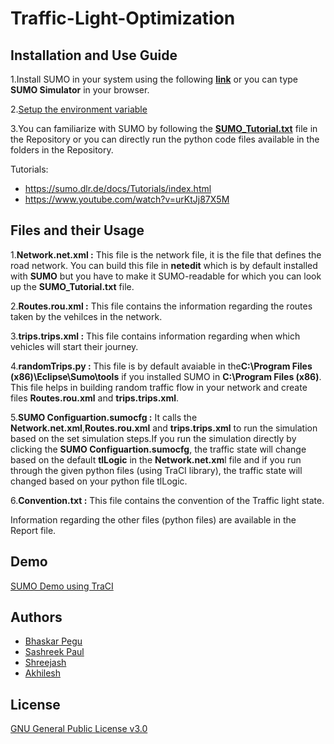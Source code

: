 # Traffic-Light-Optimization

## Installation and Use Guide



1.Install SUMO in your system using the following [**link**](https://sumo.dlr.de/docs/Downloads.php) or you can type **SUMO Simulator** in your browser.

2.[Setup the environment variable](https://sumo.dlr.de/docs/Basics/Basic_Computer_Skills.html)

3.You can familiarize with SUMO by following the [**SUMO_Tutorial.txt**](https://github.com/21skar4/Traffic-Light-Optimization/blob/main/SUMO_Tutorial.txt) file in the Repository or you can directly run the python code files available in the folders in the Repository. 

Tutorials:
- https://sumo.dlr.de/docs/Tutorials/index.html
- https://www.youtube.com/watch?v=urKtJj87X5M

## Files and their Usage

1.**Network.net.xml :** This file is the network file, it is the file that defines the road network. You can build this file in **netedit** which is by default installed with **SUMO** but you have to make it SUMO-readable for which you can look up the **SUMO_Tutorial.txt** file.

2.**Routes.rou.xml :** This file contains the information regarding the routes taken by the vehilces in the network.

3.**trips.trips.xml :** This file contains information regarding when which vehicles will start their journey.

4.**randomTrips.py :** This file is by default avaiable in the**C:\Program Files (x86)\Eclipse\Sumo\tools** if you installed SUMO in **C:\Program Files (x86)**. This file helps in building random traffic flow in your network and create files **Routes.rou.xml** and  **trips.trips.xml**.

5.**SUMO Configuartion.sumocfg :** It calls the **Network.net.xml**,**Routes.rou.xml** and **trips.trips.xml** to run the simulation based on the set simulation steps.If you run the simulation directly by clicking the **SUMO Configuartion.sumocfg**, the traffic state will change based on the  default **tlLogic** in the **Network.net.xm**l file and if you run through the given python files (using TraCI library), the traffic state will changed based on your python file tlLogic.

6.**Convention.txt :** This file contains the convention of the Traffic light state. 

Information regarding the other files (python files) are available in the Report file.


## Demo

[SUMO Demo using TraCI](https://drive.google.com/drive/folders/1Flu5SJ3A4qXv-_u8BIM6spz9AYDj60Pj?usp=sharing)


## Authors

- [Bhaskar Pegu](https://github.com/21skar4)
- [Sashreek Paul](https://github.com/21skar4)
- [Shreejash](https://github.com/21skar4)
- [Akhilesh](https://github.com/21skar4)


## License

[GNU General Public License v3.0](https://github.com/21skar4/Traffic-Light-Optimization/blob/main/LICENSE)
